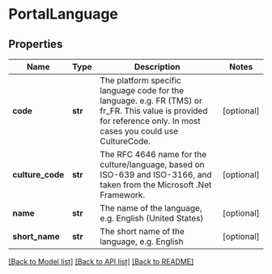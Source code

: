 # PortalLanguage

## Properties
Name | Type | Description | Notes
------------ | ------------- | ------------- | -------------
**code** | **str** | The platform specific language code for the language. e.g. FR (TMS) or fr_FR. This value is provided for reference             only. In most cases you could use CultureCode. | [optional] 
**culture_code** | **str** | The RFC 4646 name for the culture/language, based on ISO-639 and ISO-3166, and taken from the Microsoft .Net Framework. | [optional] 
**name** | **str** | The name of the language, e.g. English (United States) | [optional] 
**short_name** | **str** | The short name of the language, e.g. English | [optional] 

[[Back to Model list]](../README.md#documentation-for-models) [[Back to API list]](../README.md#documentation-for-api-endpoints) [[Back to README]](../README.md)


